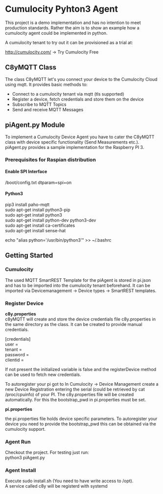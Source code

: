 # Cumulocity Pyhton3 Agent

This project is a demo implementation and has no intention to meet production standards. Rather the aim is to show an example how a cumulocity agent could be implemented in python.

A cumulocity tenant to try out it can be provisioned as a trial at:

http://cumulocity.com/ -> Try Cumulocity Free

## C8yMQTT Class

The class C8yMQTT let's you connect your device to the Cumulocity Cloud using mqtt. It provides basic methods to:

* Connect to a cumulocity tenant via mqtt (tls supported)
* Register a device, fetch credentials and store them on the device
* Subscribe to MQTT Topics
* Send and receive MQTT Messages

## piAgent.py Module

To implement a Cumulocity Device Agent you have to cater the C8yMQTT class with device specific functionality (Send Measurements etc.). piAgent.py provides a sample implementation for the Raspberry PI 3.


### Prerequisites for Raspian distribution

#### Enable SPI Interface

/boot/config.txt
dtparam=spi=on

#### Python3

pip3 install paho-mqtt  
sudo apt-get install python3-pip  
sudo apt-get install python3  
sudo apt-get  install python-dev python3-dev  
sudo apt-get install ca-certificates  
sudo apt-get install sense-hat  

echo "alias python='/usr/bin/python3'" >>  ~/.bashrc

## Getting Started

### Cumulocity

The used MQTT SmartREST Template for the piAgent is stored in pi.json and has to be imported into the cumulocity tenant beforehand. It can be imported via Devicemanagement -> Device types -> SmartREST templates.

### Register Device

__c8y.properties__  
c8yMQTT will create and store the device credentials file c8y.properties in the same directory as the class. It can be created to provide manual credentials. 

  
[credentials]  
user =  
tenant =   
password =   
clientid =

If not present the initialized variable is false and the registerDevice method can be used to fetch new credentials. 

To autoregister your pi got to In Cumulocity -> Device Management create a new Device Registration entering the serial (could be retrieved by cat /proc/cpuinfo) of your PI. The c8y.properties file will be created automatically. For this the bootstrap_pwd in pi.properties must be set.

__pi.properties__

the pi.properties file holds device specific parameters. To autoregister your device you need to provide the bootstrap_pwd this can be obtained via the cumulocity support.

### Agent Run
Checkout the project. For testing just run:  
python3 piAgent.py  

### Agent Install
Execute sudo install.sh (You need to have write access to /opt).  
A service called c8y will be registerd with systemd
